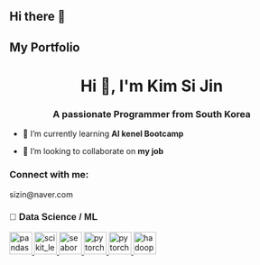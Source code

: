 ## Hi there 👋

## My Portfolio

<h1 align="center">Hi 👋, I'm Kim Si Jin</h1>
<h3 align="center">A passionate Programmer from South Korea</h3>

- 🌱 I’m currently learning **AI kenel Bootcamp**

- 👯 I’m looking to collaborate on **my job**

<h3 align="left">Connect with me:</h3>
<p align="left">sizin@naver.com
</p>

<h3 style="font-family:sans-serif;">🧠 Data Science / ML</h3>
<div>
  <!-- Data Science / ML -->
  <a href="https://pandas.pydata.org/" target="_blank" rel="noreferrer"> <img src="https://upload.wikimedia.org/wikipedia/commons/thumb/e/ed/Pandas_logo.svg/250px-Pandas_logo.svg.png" alt="pandas" width="40" height="40"/><!-- Pandas --> </a>
  <a href="https://scikit-learn.org/" target="_blank" rel="noreferrer"> <img src="https://upload.wikimedia.org/wikipedia/commons/0/05/Scikit_learn_logo_small.svg" alt="scikit_learn" width="40" height="40"/> <!-- scikit-learn --> </a>
  <a href="https://seaborn.pydata.org/" target="_blank" rel="noreferrer"> <img src="https://seaborn.pydata.org/_images/logo-mark-lightbg.svg" alt="seaborn" width="40" height="40"/><!-- Seaborn --> </a>
  <a href="https://pytorch.org/" target="_blank" rel="noreferrer"><img src="https://www.vectorlogo.zone/logos/pytorch/pytorch-icon.svg" alt="pytorch" width="40" height="40"/>  <!-- PyTorch --> </a>
  <a href="https://www.tensorflow.org" target="_blank" rel="noreferrer"><img src="https://avatars.githubusercontent.com/u/15658638?s=200&v=4" alt="pytorch" width="40" height="40"/><!-- TensorFlow --> </a>
  <a href="https://hadoop.apache.org/" target="_blank" rel="noreferrer"><img src="https://www.vectorlogo.zone/logos/apache_hadoop/apache_hadoop-icon.svg" alt="hadoop" width="40" height="40"/> <!-- Hadoop --> </a>
</div>




